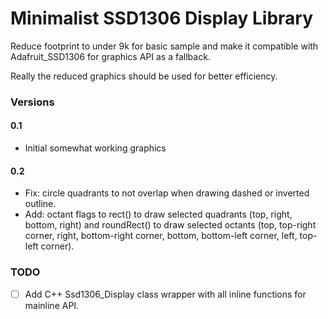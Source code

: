 # Minimalist SSD1306 Display Library

Reduce footprint to under 9k for basic sample and make it compatible
with Adafruit_SSD1306 for graphics API as a fallback.

Really the reduced graphics should be used for better efficiency.

### Versions

#### 0.1

* Initial somewhat working graphics

#### 0.2

* Fix: circle quadrants to not overlap when drawing dashed or inverted
  outline.
* Add: octant flags to rect() to draw selected quadrants (top, right,
  bottom, right) and roundRect() to draw selected octants (top,
  top-right corner, right, bottom-right corner, bottom, bottom-left
  corner, left, top-left corner).


### TODO

* [ ] Add C++ Ssd1306_Display class wrapper with all inline functions
      for mainline API.



